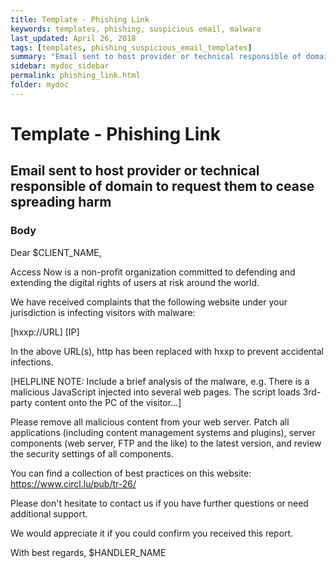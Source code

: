 ```yaml
---
title: Template - Phishing Link
keywords: templates, phishing, suspicious email, malware
last_updated: April 26, 2018
tags: [templates, phishing_suspicious_email_templates]
summary: "Email sent to host provider or technical responsible of domain to request them to cease spreading harm."
sidebar: mydoc_sidebar
permalink: phishing_link.html
folder: mydoc
---
```



# Template - Phishing Link
## Email sent to host provider or technical responsible of domain to request them to cease spreading harm

### Body

Dear $CLIENT_NAME,

Access Now is a non-profit organization committed to defending and extending the digital rights of users at risk around the world.

We have received complaints that the following website under your jurisdiction is infecting visitors with malware:

[hxxp://URL]
[IP]

In the above URL(s), http has been replaced with hxxp to prevent
accidental infections.

[HELPLINE NOTE: Include a brief analysis of the malware, e.g. There is a malicious JavaScript injected into several web pages. The script loads 3rd-party content onto the PC of the visitor...]

Please remove all malicious content from your web server. Patch all applications (including content management systems and plugins), server components (web server, FTP and the like) to the latest version, and review the security settings of all components.

You can find a collection of best practices on this website:
https://www.circl.lu/pub/tr-26/

Please don't hesitate to contact us if you have further questions or need additional support.

We would appreciate it if you could confirm you received this report.

With best regards,
$HANDLER_NAME




